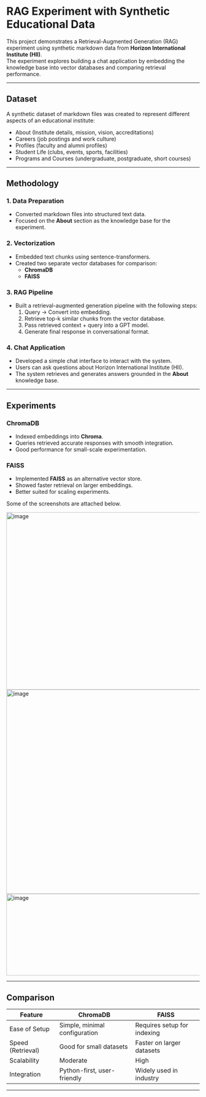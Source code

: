 # RAG Experiment with Synthetic Educational Data

This project demonstrates a Retrieval-Augmented Generation (RAG) experiment using synthetic markdown data from **Horizon International Institute (HII)**.  
The experiment explores building a chat application by embedding the knowledge base into vector databases and comparing retrieval performance.

---

## Dataset
A synthetic dataset of markdown files was created to represent different aspects of an educational institute:

- About (Institute details, mission, vision, accreditations)  
- Careers (job postings and work culture)  
- Profiles (faculty and alumni profiles)  
- Student Life (clubs, events, sports, facilities)  
- Programs and Courses (undergraduate, postgraduate, short courses)  

---

## Methodology

### 1. Data Preparation
- Converted markdown files into structured text data.  
- Focused on the **About** section as the knowledge base for the experiment.  

### 2. Vectorization
- Embedded text chunks using sentence-transformers.  
- Created two separate vector databases for comparison:  
  - **ChromaDB**  
  - **FAISS**  

### 3. RAG Pipeline
- Built a retrieval-augmented generation pipeline with the following steps:  
  1. Query → Convert into embedding.  
  2. Retrieve top-k similar chunks from the vector database.  
  3. Pass retrieved context + query into a GPT model.  
  4. Generate final response in conversational format.  

### 4. Chat Application
- Developed a simple chat interface to interact with the system.  
- Users can ask questions about Horizon International Institute (HII).  
- The system retrieves and generates answers grounded in the **About** knowledge base.  

---

## Experiments

### ChromaDB
- Indexed embeddings into **Chroma**.  
- Queries retrieved accurate responses with smooth integration.  
- Good performance for small-scale experimentation.  

### FAISS
- Implemented **FAISS** as an alternative vector store.  
- Showed faster retrieval on larger embeddings.  
- Better suited for scaling experiments.  

Some of the screenshots are attached below.

<img width="1490" height="462" alt="image" src="https://github.com/user-attachments/assets/eeb2312c-93d6-4274-9954-c7d331b502cb" />

<img width="1447" height="532" alt="image" src="https://github.com/user-attachments/assets/39983b92-e95d-43f1-8b96-41262ae13faf" />

<img width="1467" height="213" alt="image" src="https://github.com/user-attachments/assets/6888ff2e-d48f-4aa9-bdb0-efd578e0a37f" />


---

## Comparison

| Feature              | ChromaDB                        | FAISS                        |
|----------------------|---------------------------------|------------------------------|
| Ease of Setup        | Simple, minimal configuration  | Requires setup for indexing |
| Speed (Retrieval)    | Good for small datasets        | Faster on larger datasets   |
| Scalability          | Moderate                       | High                        |
| Integration          | Python-first, user-friendly    | Widely used in industry     |

---


